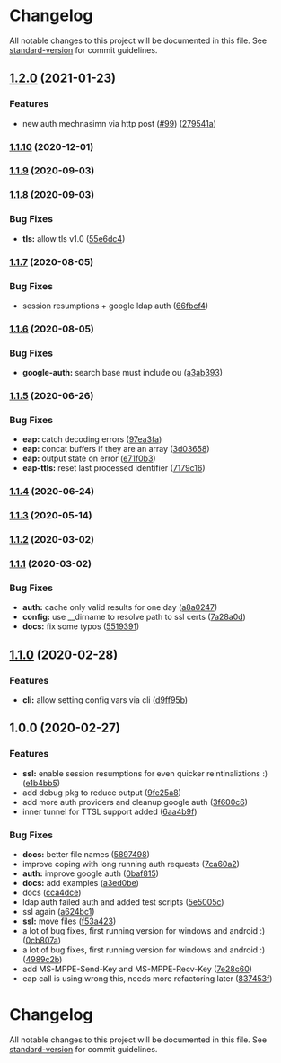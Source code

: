 # Changelog

All notable changes to this project will be documented in this file. See [standard-version](https://github.com/conventional-changelog/standard-version) for commit guidelines.

## [1.2.0](https://github.com/simllll/node-radius-server/compare/v1.1.10...v1.2.0) (2021-01-23)


### Features

* new auth mechnasimn via http post ([#99](https://github.com/simllll/node-radius-server/issues/99)) ([279541a](https://github.com/simllll/node-radius-server/commit/279541a669ca9b70847c7c25f265f1bf77bc8a51))

### [1.1.10](https://github.com/simllll/node-radius-server/compare/v1.1.9...v1.1.10) (2020-12-01)

### [1.1.9](https://github.com/simllll/node-radius-server/compare/v1.1.8...v1.1.9) (2020-09-03)

### [1.1.8](https://github.com/simllll/node-radius-server/compare/v1.1.7...v1.1.8) (2020-09-03)


### Bug Fixes

* **tls:** allow tls v1.0 ([55e6dc4](https://github.com/simllll/node-radius-server/commit/55e6dc4b0b2ddc2d24704a0ef57c56b8905e7aa4))

### [1.1.7](https://github.com/simllll/node-radius-server/compare/v1.1.5...v1.1.7) (2020-08-05)


### Bug Fixes

* session resumptions + google ldap auth ([66fbcf4](https://github.com/simllll/node-radius-server/commit/66fbcf4ca83cc6c3813b0015c0e2d8f69c8db6e6))

### [1.1.6](https://github.com/simllll/node-radius-server/compare/v1.1.5...v1.1.6) (2020-08-05)


### Bug Fixes

* **google-auth:** search base must include ou ([a3ab393](https://github.com/simllll/node-radius-server/commit/a3ab393379be7f1b8b2f82347bbc4300b8db409d))

### [1.1.5](https://github.com/simllll/node-radius-server/compare/v1.1.4...v1.1.5) (2020-06-26)


### Bug Fixes

* **eap:** catch decoding errors ([97ea3fa](https://github.com/simllll/node-radius-server/commit/97ea3fad1d8d1d79eab38ee5e45e17ef6ed20caa))
* **eap:** concat buffers if they are an array ([3d03658](https://github.com/simllll/node-radius-server/commit/3d03658a43a924017ad5da84599f57a21b3ae27e))
* **eap:** output state on error ([e71f0b3](https://github.com/simllll/node-radius-server/commit/e71f0b3d804070f67ad2d42880c516ce612ee7b0))
* **eap-ttls:** reset last processed identifier ([7179c16](https://github.com/simllll/node-radius-server/commit/7179c1682d33ead0e00d7aae17a97428f1fa4ea5))

### [1.1.4](https://github.com/simllll/node-radius-server/compare/v1.1.3...v1.1.4) (2020-06-24)

### [1.1.3](https://github.com/simllll/node-radius-server/compare/v1.1.2...v1.1.3) (2020-05-14)

### [1.1.2](https://github.com/simllll/node-radius-server/compare/v1.1.1...v1.1.2) (2020-03-02)

### [1.1.1](https://github.com/simllll/node-radius-server/compare/v1.1.0...v1.1.1) (2020-03-02)


### Bug Fixes

* **auth:** cache only valid results for one day ([a8a0247](https://github.com/simllll/node-radius-server/commit/a8a02478ce522eb51c46517b4176aa0d50481676))
* **config:** use __dirname to resolve path to ssl certs ([7a28a0d](https://github.com/simllll/node-radius-server/commit/7a28a0dc6bfbae307765e03f4b15c57c84fa0dc2))
* **docs:** fix some typos ([5519391](https://github.com/simllll/node-radius-server/commit/5519391aa3c688422da8d98a3bd789615738b974))

## [1.1.0](https://github.com/simllll/node-radius-server/compare/v1.0.0...v1.1.0) (2020-02-28)


### Features

* **cli:** allow setting config vars via cli ([d9ff95b](https://github.com/simllll/node-radius-server/commit/d9ff95bbbbea9ade9721e3f5d4dc2323988da3d6))

## 1.0.0 (2020-02-27)


### Features

* **ssl:** enable session resumptions for even quicker reintinaliztions :) ([e1b4bb5](https://github.com/simllll/node-radius-server/commit/e1b4bb5597ac74f10b120a5f8cfef7b407a48c8f))
* add debug pkg to reduce output ([9fe25a8](https://github.com/simllll/node-radius-server/commit/9fe25a8b497071ea9276785b7f7710ae0e1e88f8))
* add more auth providers and cleanup google auth ([3f600c6](https://github.com/simllll/node-radius-server/commit/3f600c664ffa7315053d47773c7f9d5060b68d32))
* inner tunnel for TTSL support added ([6aa4b9f](https://github.com/simllll/node-radius-server/commit/6aa4b9f92efb271ee327d3d70bccba27284304ee))


### Bug Fixes

* **docs:** better file names ([5897498](https://github.com/simllll/node-radius-server/commit/589749883c4c881c3af753530987d6f57d8d809d))
* improve coping with long running auth requests ([7ca60a2](https://github.com/simllll/node-radius-server/commit/7ca60a20cc24eb8100ed1f20fe18e7ec664fd176))
* **auth:** improve google auth ([0baf815](https://github.com/simllll/node-radius-server/commit/0baf8155bf74fed9e08826b1aea8242f72c81878))
* **docs:** add examples ([a3ed0be](https://github.com/simllll/node-radius-server/commit/a3ed0be02db0a7fcd89544c89d9b0ee11e949808))
* docs ([cca4dce](https://github.com/simllll/node-radius-server/commit/cca4dce96142d2b2d04b419bd7500e3841262235))
* ldap auth failed auth and added test scripts ([5e5005c](https://github.com/simllll/node-radius-server/commit/5e5005cf6bcbc3d9450db3651478249f8deb92a6))
* ssl again ([a624bc1](https://github.com/simllll/node-radius-server/commit/a624bc15b0e1fde4f2a268c62500b090e4f366a5))
* **ssl:** move files ([f53a423](https://github.com/simllll/node-radius-server/commit/f53a42335bb583af7575b8cf5fcf5fe58cdeaed4))
* a lot of bug fixes, first running version for windows and android :) ([0cb807a](https://github.com/simllll/node-radius-server/commit/0cb807a555febec461edf1280fe1a7e1b72186b0))
* a lot of bug fixes, first running version for windows and android :) ([4989c2b](https://github.com/simllll/node-radius-server/commit/4989c2b6bc162a1688e84c21919835cb8637854c))
* add MS-MPPE-Send-Key and MS-MPPE-Recv-Key ([7e28c60](https://github.com/simllll/node-radius-server/commit/7e28c60d81abe4c2c5269babbf6ef5951d65d682))
* eap call is using wrong this, needs more refactoring later ([837453f](https://github.com/simllll/node-radius-server/commit/837453fca250abb45f1069405b96e29fc0e3e9c4))

# Changelog

All notable changes to this project will be documented in this file. See [standard-version](https://github.com/conventional-changelog/standard-version) for commit guidelines.
